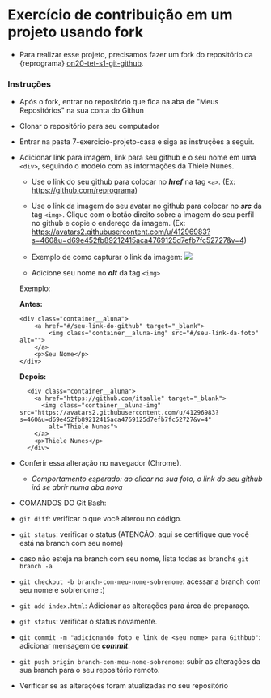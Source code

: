 # Exercício de contribuição em um projeto usando fork

- Para realizar esse projeto, precisamos fazer um fork do repositório da {reprograma} [on20-tet-s1-git-github](https://github.com/reprograma/on20-tet-s1-git-github). 


### Instruções
* Após o fork, entrar no repositório que fica na aba de "Meus Repositórios" na sua conta do Githun
* Clonar o repositório para seu computador
* Entrar na pasta 7-exercicio-projeto-casa e siga as instruções a seguir.
* Adicionar link para imagem, link para seu github e o seu nome em uma `<div>`, seguindo o modelo com as informações da Thiele Nunes.
	* Use o link do seu github para colocar no ***href*** na tag `<a>`. (Ex: https://github.com/reprograma)
	* Use o link da imagem do seu avatar no github para colocar no ***src*** da tag `<img>`. Clique com o botão direito sobre a imagem do seu perfil no github e copie o endereço da imagem. (Ex: https://avatars2.githubusercontent.com/u/41296983?s=460&u=d69e452fb89212415aca4769125d7efb7fc52727&v=4)
    * Exemplo de como capturar o link da imagem:
      <img src="./readme-assets/endereco-imagem.png">

  * Adicione seu nome no ***alt*** da tag `<img>`

  Exemplo:

    **Antes:**

    ```
    <div class="container__aluna">
        <a href="#/seu-link-do-github" target="_blank">
            <img class="container__aluna-img" src="#/seu-link-da-foto" alt="">
        </a>
        <p>Seu Nome</p>
    </div>
    ```
    
    **Depois:**
    
    ```
      <div class="container__aluna">
        <a href="https://github.com/itsalle" target="_blank">
          <img class="container__aluna-img" src="https://avatars2.githubusercontent.com/u/41296983?s=460&u=d69e452fb89212415aca4769125d7efb7fc52727&v=4"
            alt="Thiele Nunes">
        </a>
        <p>Thiele Nunes</p>
      </div>
    ```

* Conferir essa alteração no navegador (Chrome).
	* *Comportamento esperado: ao clicar na sua foto, o link do seu github irá se abrir numa aba nova*

* COMANDOS DO Git Bash:
* `git diff`: verificar o que você alterou no código.
* `git status`: verificar o status (ATENÇÃO: aqui se certifique que você está na branch com seu nome)
* caso não esteja na branch com seu nome, lista todas as branchs `git branch -a`
* `git checkout -b branch-com-meu-nome-sobrenome`: acessar a branch com seu nome e sobrenome :)
* `git add index.html`: Adicionar as alterações para área de preparaço.
* `git status`: verificar o status novamente.
* `git commit -m "adicionando foto e link de <seu nome> para Githbub"`: adicionar mensagem de ***commit***.
* `git push origin branch-com-meu-nome-sobrenome`: subir as alterações da sua branch para o seu repositório remoto.
* Verificar se as alterações foram atualizadas no seu repositório


